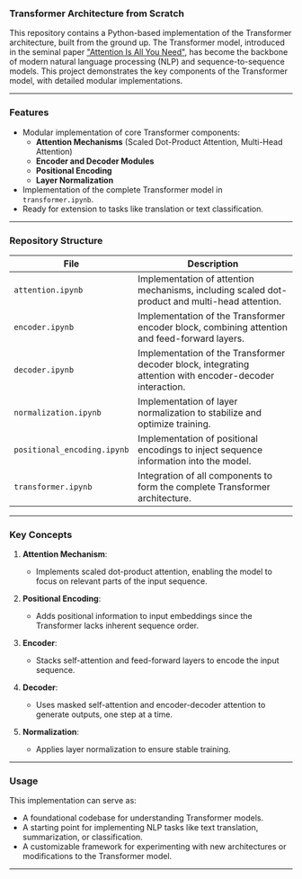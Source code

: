 ### **Transformer Architecture from Scratch**

This repository contains a Python-based implementation of the Transformer architecture, built from the ground up. 
The Transformer model, introduced in the seminal paper ["Attention Is All You Need"](https://arxiv.org/abs/1706.03762), has become the backbone of modern natural language processing (NLP) and sequence-to-sequence models.
This project demonstrates the key components of the Transformer model, with detailed modular implementations.

---

### **Features**

- Modular implementation of core Transformer components:
  - **Attention Mechanisms** (Scaled Dot-Product Attention, Multi-Head Attention)
  - **Encoder and Decoder Modules**
  - **Positional Encoding**
  - **Layer Normalization**
- Implementation of the complete Transformer model in `transformer.ipynb`.
- Ready for extension to tasks like translation or text classification.

---

### **Repository Structure**

| File                        | Description                                                                 |
|-----------------------------|-----------------------------------------------------------------------------|
| `attention.ipynb`           | Implementation of attention mechanisms, including scaled dot-product and multi-head attention. |
| `encoder.ipynb`             | Implementation of the Transformer encoder block, combining attention and feed-forward layers. |
| `decoder.ipynb`             | Implementation of the Transformer decoder block, integrating attention with encoder-decoder interaction. |
| `normalization.ipynb`       | Implementation of layer normalization to stabilize and optimize training.   |
| `positional_encoding.ipynb` | Implementation of positional encodings to inject sequence information into the model. |
| `transformer.ipynb`         | Integration of all components to form the complete Transformer architecture. |

---

### **Key Concepts**

1. **Attention Mechanism**:
   - Implements scaled dot-product attention, enabling the model to focus on relevant parts of the input sequence.

2. **Positional Encoding**:
   - Adds positional information to input embeddings since the Transformer lacks inherent sequence order.

3. **Encoder**:
   - Stacks self-attention and feed-forward layers to encode the input sequence.

4. **Decoder**:
   - Uses masked self-attention and encoder-decoder attention to generate outputs, one step at a time.

5. **Normalization**:
   - Applies layer normalization to ensure stable training.

---

### **Usage**

This implementation can serve as:

- A foundational codebase for understanding Transformer models.
- A starting point for implementing NLP tasks like text translation, summarization, or classification.
- A customizable framework for experimenting with new architectures or modifications to the Transformer model.

---
